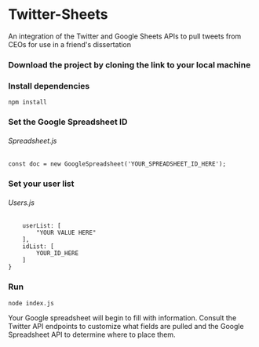 # Twitter-Sheets
An integration of the Twitter and Google Sheets APIs to pull tweets from CEOs for use in a friend's dissertation 

### Download the project by cloning the link to your local machine

### Install dependencies
`npm install`

### Set the Google Spreadsheet ID
###### Spreadsheet.js
`const doc = new GoogleSpreadsheet('YOUR_SPREADSHEET_ID_HERE');`

### Set your user list
###### Users.js
```module.exports = {
    userList: [
        "YOUR VALUE HERE"
    ],
    idList: [
        YOUR_ID_HERE 
    ]
}
```

### Run
`node index.js`

Your Google spreadsheet will begin to fill with information. Consult the Twitter API endpoints to customize what 
fields are pulled and the Google Spreadsheet API to determine where to place them.

